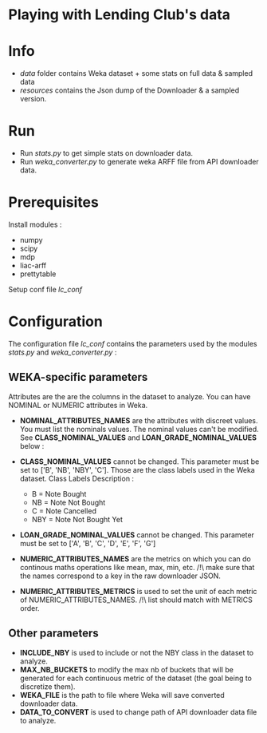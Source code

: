 Playing with Lending Club's data
==

# Info 
 - _data_ folder contains Weka dataset + some stats on full data &  sampled data
 - _resources_ contains the Json dump of the Downloader & a sampled version.

# Run

 - Run _stats.py_ to get simple stats on downloader data. 
 - Run _weka_converter.py_ to generate weka ARFF file from API downloader data.

# Prerequisites 

Install modules :
 - numpy
 - scipy
 - mdp
 - liac-arff
 - prettytable

Setup conf file _lc_conf_

# Configuration 

The configuration file _lc_conf_ contains the parameters used by 
the modules _stats.py_ and _weka_converter.py_ :

## WEKA-specific parameters 

Attributes are the are the columns in the dataset to analyze.
You can have NOMINAL or NUMERIC attributes in Weka.

 - **NOMINAL_ATTRIBUTES_NAMES** are the attributes with discreet values. You must list the nominals values. The nominal values can't be modified. See **CLASS_NOMINAL_VALUES** and **LOAN_GRADE_NOMINAL_VALUES** below :

 - **CLASS_NOMINAL_VALUES** cannot be changed. This parameter must be set to ['B', 'NB', 'NBY', 'C']. Those are the class labels used in the Weka dataset. 
    Class Labels Description :
	* B = Note Bought
	* NB = Note Not Bought
	* C = Note Cancelled
	* NBY = Note Not Bought Yet

 - **LOAN_GRADE_NOMINAL_VALUES** cannot be changed. This parameter must be set to ['A', 'B', 'C', 'D', 'E', 'F', 'G']

 - **NUMERIC_ATTRIBUTES_NAMES** are the metrics on which you can do continous maths operations like mean, max, min, etc. /!\ make sure that the names correspond to a key in the raw downloader JSON.

 - **NUMERIC_ATTRIBUTES_METRICS** is used to set the unit of each metric of NUMERIC_ATTRIBUTES_NAMES. /!\ list should match with METRICS order.


## Other parameters

 - **INCLUDE_NBY** is used to include or not the NBY class in the dataset to analyze.
 - **MAX_NB_BUCKETS** to modify the max nb of buckets that will be generated for each continuous metric of the dataset (the goal being to discretize them).
 - **WEKA_FILE** is the path to file where Weka will save converted downloader data.
 - **DATA_TO_CONVERT**  is used to change path of API downloader data file to analyze.

		



